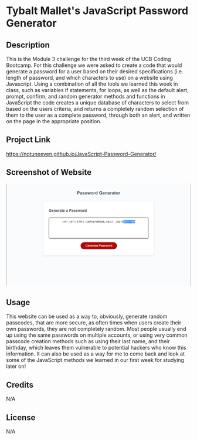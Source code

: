 # Tybalt Mallet's JavaScript Password Generator

## Description
This is the Module 3 challenge for the third week of the UCB Coding Bootcamp. For this challenge we were asked to create a code that would generate a password for a user based on their desired specifications (i.e. length of password, and which characters to use) on a website using Javascript. Using a combination of all the tools we learned this week in class, such as variables if statements, for loops, as well as the default alert, prompt, confirm, and random generator methods and functions in JavaScript the code creates a unique database of characters to select from based on the users criteria, and returns a completely random selection of them to the user as a complete password, through both an alert, and written on the page in the appropriate position.
## Project Link

https://notuneeven.github.io/JavaScript-Password-Generator/

## Screenshot of Website

![Alt text](./assets/images/SS.PNG)

## Usage 

This website can be used as a way to, obviously, generate random passcodes, that are more secure, as often times when users create their own passwords, they are not completely random. Most people usually end up using the same passwords on multiple accounts, or using very common passcode creation methods such as using their last name, and their birthday, which leaves them vulnerable to potential hackers who know this information. It can also be used as a way for me to come back and look at some of the JavaScript methods we learned in our first week for studying later on!

## Credits 

N/A

## License 

N/A
